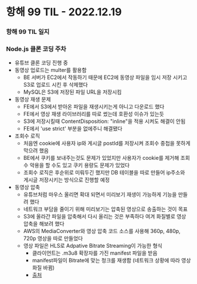 # 항해 99 TIL - 2022.12.19

### 항해 99 TIL 일지

### Node.js 클론 코딩 주차

- 유튜브 클론 코딩 진행 중
- 동영상 업로드는 multer를 활용함
  - BE 서버가 EC2에서 작동하기 때문에 EC2에 동영상 파일을 임시 저장 시키고 S3로 업로드 시킨 후 삭제했다
  - MySQL은 S3에 저장된 파일 URL을 저장시킴
- 동영상 재생 문제
  - FE에서 S3에서 받아온 파일을 재생시키는게 아니고 다운로드 했다
  - FE에서 영상 재생 라이브러리를 따로 썼는데 호환성 이슈가 있는듯
  - S3에 저장시킬때 ContentDisposition: "inline"을 적용 시켜도 해결이 안됨
  - FE에서 'use strict' 부분을 없에주니 해결됐다
- 조회수 로직
  - 처음엔 cookie에 사용자 ip와 게시글 postId를 저장시켜 조회수 중첩을 못하게 막으려 했음
  - BE에서 쿠키를 보내주는것도 문제가 있었지만 사용자가 cookie를 제거해 조회수 악용을 할 수도 있고 쿠키 용량도 문제가 있었다
  - 조회수 로직은 후순위로 미뤄두긴 했지만 DB 테이블을 따로 만들어 ip주소와 게시글 저장시키는 방식으로 진행할 예정
- 동영상 압축
  - 유튜브처럼 마우스 올리면 확대 되면서 미리보기 재생이 가능하게 기능을 만들려 했다
  - 네트워크 부담을 줄이기 위해 미리보기는 압축된 영상으로 송출하는 것이 목표
  - S3에 올라간 파일을 압축해서 다시 올리는 것은 부족하다 여겨 화질별로 영상 압축을 해보려 했다
  - AWS의 MediaConverter와 영상 압축 코드 소스를 사용해 360p, 480p, 720p 영상을 따로 만들었다
  - 영상 파일은 HLS로 Adpative Bitrate Streaming이 가능한 형식
    - 클라이언트는 .m3u8 확장자를 가진 manifest 파일을 받음
    - manifest파일이 Bitrate에 맞는 청크를 재생함 (네트워크 상황에 따라 영상 화질 바뀜)
    - [출처](https://develop-writing.tistory.com/130)
